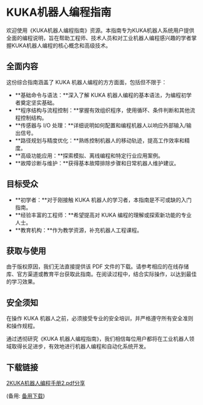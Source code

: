 # KUKA机器人编程指南

欢迎使用《KUKA机器人编程指南》资源。本指南专为KUKA机器人系统用户提供全面的编程说明，旨在帮助工程师、技术人员和对工业机器人编程感兴趣的学者掌握KUKA机器人编程的核心概念和高级技术。

## 全面内容

这份综合指南涵盖了 KUKA 机器人编程的方方面面，包括但不限于：

- **基础命令与语法：**深入了解 KUKA 机器人编程的基本语法，为编程初学者奠定坚实基础。
- **程序结构与流程控制：**掌握有效组织程序，使用循环、条件判断和其他流程控制结构。
- **传感器与 I/O 处理：**详细说明如何配置和编程机器人以响应外部输入/输出信号。
- **路径规划与精度优化：**熟练控制机器人的移动轨迹，提高工作效率和精度。
- **高级功能应用：**探索模拟、离线编程和特定行业应用案例。
- **故障诊断与维护：**获得基本故障排除步骤和日常机器人维护建议。

## 目标受众

- **初学者：**对于刚接触 KUKA 机器人的学习者，本指南是不可或缺的入门指南。
- **经验丰富的工程师：**希望提高对 KUKA 编程的理解或探索新功能的专业人士。
- **教育机构：**作为教学资源，补充机器人工程课程。

## 获取与使用

由于版权原因，我们无法直接提供该 PDF 文件的下载。请参考相应的在线存储库、官方渠道或教育平台获取此指南。在阅读过程中，结合实际操作，以达到最佳的学习效果。

## 安全须知

在操作 KUKA 机器人之前，必须接受专业的安全培训，并严格遵守所有安全准则和操作规程。

通过透彻研究《KUKA 机器人编程指南》，我们相信每位用户都将在工业机器人领域取得长足进步，有效地进行机器人编程和自动化系统开发。

## 下载链接
[2KUKA机器人编程手册2.pdf分享](https://pan.quark.cn/s/97008aa39775) 

(备用: [备用下载](https://pan.baidu.com/s/1Op9-Htzp5tnRwCSJRQKmyA?pwd=1234))

